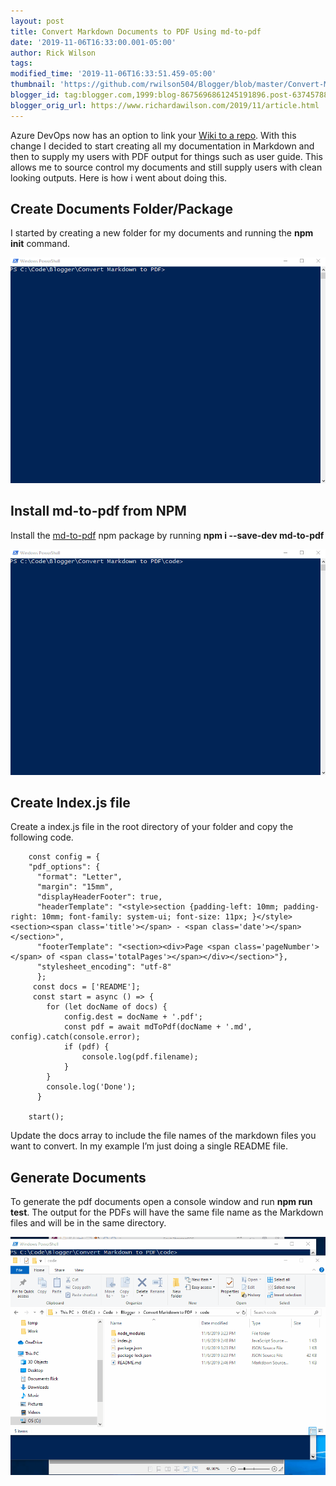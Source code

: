 ```yaml
---
layout: post
title: Convert Markdown Documents to PDF Using md-to-pdf
date: '2019-11-06T16:33:00.001-05:00'
author: Rick Wilson
tags: 
modified_time: '2019-11-06T16:33:51.459-05:00'
thumbnail: 'https://github.com/rwilson504/Blogger/blob/master/Convert-Markdown-to-PDF/images/create-folder-npm-init.gif?raw=true'
blogger_id: tag:blogger.com,1999:blog-8675696861245191896.post-6374578882412045336
blogger_orig_url: https://www.richardawilson.com/2019/11/article.html
---
```


Azure DevOps now has an option to link your [Wiki to a repo](%5Bhttps://docs.microsoft.com/en-us/azure/devops/project/wiki/publish-repo-to-wiki?view=azure-devops%5D(https://docs.microsoft.com/en-us/azure/devops/project/wiki/publish-repo-to-wiki?view=azure-devops)). With this change I decided to start creating all my documentation in Markdown and then to supply my users with PDF output for things such as user guide. This allows me to source control my documents and still supply users with clean looking outputs. Here is how i went about doing this.

## Create Documents Folder/Package

I started by creating a new folder for my documents and running the **npm init** command.

![Create Folder and Run init](https://github.com/rwilson504/Blogger/blob/master/Convert-Markdown-to-PDF/images/create-folder-npm-init.gif?raw=true)

## Install md-to-pdf from NPM

Install the [md-to-pdf](https://www.npmjs.com/package/md-to-pdf) npm package by running **npm i --save-dev md-to-pdf**

![Install md-to-pdf](https://github.com/rwilson504/Blogger/blob/master/Convert-Markdown-to-PDF/images/install-md-to-pdf.gif?raw=true)

## Create Index.js file

Create a index.js file in the root directory of your folder and copy the following code.

```const mdToPdf = require('md-to-pdf');
    const config = {
    "pdf_options": {
      "format": "Letter",
      "margin": "15mm",
      "displayHeaderFooter": true,
      "headerTemplate": "<style>section {padding-left: 10mm; padding-right: 10mm; font-family: system-ui; font-size: 11px; }</style><section><span class='title'></span> - <span class='date'></span></section>",
      "footerTemplate": "<section><div>Page <span class='pageNumber'></span> of <span class='totalPages'></span></div></section>"},
      "stylesheet_encoding": "utf-8"
      };
     const docs = ['README'];
     const start = async () => {
        for (let docName of docs) {
            config.dest = docName + '.pdf';
            const pdf = await mdToPdf(docName + '.md', config).catch(console.error);
            if (pdf) {
                console.log(pdf.filename);
            }
        }
        console.log('Done');
      }
    
    start();
```

Update the docs array to include the file names of the markdown files you want to convert.  In my example I’m just doing a single README file.

## Generate Documents

To generate the pdf documents open a console window and run **npm run test**. The output for the PDFs will have the same file name as the Markdown files and will be in the same directory.

![Generate Files](https://github.com/rwilson504/Blogger/blob/master/Convert-Markdown-to-PDF/images/generate-pdf.gif?raw=true)

